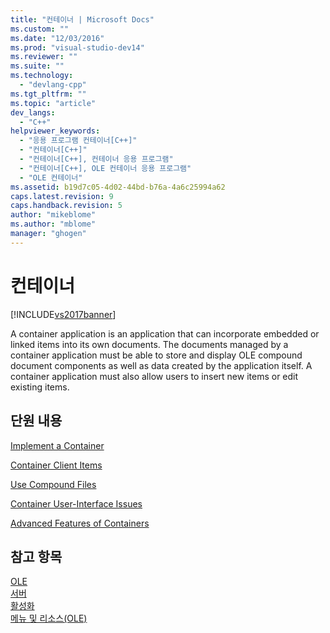 ```yaml
---
title: "컨테이너 | Microsoft Docs"
ms.custom: ""
ms.date: "12/03/2016"
ms.prod: "visual-studio-dev14"
ms.reviewer: ""
ms.suite: ""
ms.technology: 
  - "devlang-cpp"
ms.tgt_pltfrm: ""
ms.topic: "article"
dev_langs: 
  - "C++"
helpviewer_keywords: 
  - "응용 프로그램 컨테이너[C++]"
  - "컨테이너[C++]"
  - "컨테이너[C++], 컨테이너 응용 프로그램"
  - "컨테이너[C++], OLE 컨테이너 응용 프로그램"
  - "OLE 컨테이너"
ms.assetid: b19d7c05-4d02-44bd-b76a-4a6c25994a62
caps.latest.revision: 9
caps.handback.revision: 5
author: "mikeblome"
ms.author: "mblome"
manager: "ghogen"
---
```

# 컨테이너
[!INCLUDE[vs2017banner](../assembler/inline/includes/vs2017banner.md)]

A container application is an application that can incorporate embedded or linked items into its own documents.  The documents managed by a container application must be able to store and display OLE compound document components as well as data created by the application itself.  A container application must also allow users to insert new items or edit existing items.  
  
## 단원 내용  
 [Implement a Container](../mfc/containers-implementing-a-container.md)  
  
 [Container Client Items](../mfc/containers-client-items.md)  
  
 [Use Compound Files](../mfc/containers-compound-files.md)  
  
 [Container User\-Interface Issues](../mfc/containers-user-interface-issues.md)  
  
 [Advanced Features of Containers](../mfc/containers-advanced-features.md)  
  
## 참고 항목  
 [OLE](../mfc/ole-in-mfc.md)   
 [서버](../mfc/servers.md)   
 [활성화](../mfc/activation-cpp.md)   
 [메뉴 및 리소스\(OLE\)](../mfc/menus-and-resources-ole.md)